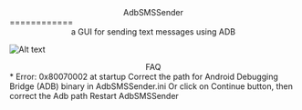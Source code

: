 <div align=center>AdbSMSSender</div>
============

<div align=center>a GUI for sending text messages using ADB</div>

![Alt text](http://i.imgur.com/2L6VPz1.png "GUI and Debug Console")

<div align=center>FAQ</div>
* Error: 0x80070002 at startup
  Correct the path for Android Debugging Bridge (ADB) binary in AdbSMSSender.ini
  Or click on Continue button, then correct the Adb path 
  Restart AdbSMSSender
